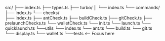 src/
├── index.ts
├── types.ts
├── turbo/
│   └── index.ts
└── commands/
    ├── index.ts
    └── checks/        
        ├── index.ts
        ├── antCheck.ts
        ├── buildCheck.ts
        ├── gitCheck.ts
        ├── prelaunchChecks.ts
        └── walletCheck.ts
    └── init.ts
    └── launch.ts
    └── quicklaunch.ts
└──utils
    └── index.ts
    └── ant.ts
    └── build.ts
    └── git.ts
    └── display.ts
    └── wallet.ts
└──tests <-- Focus here
